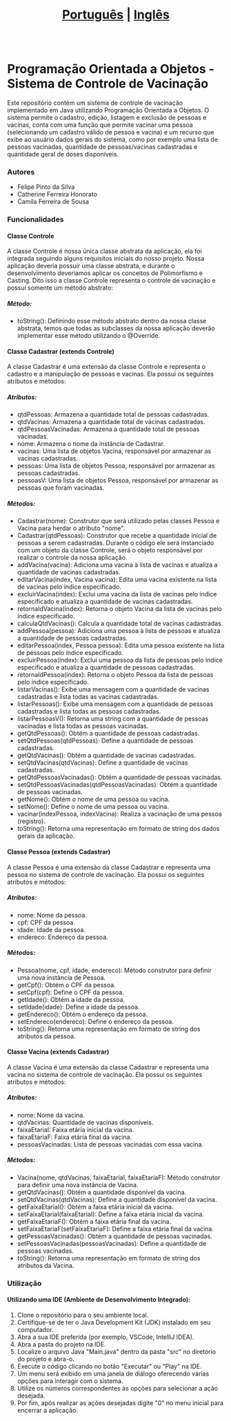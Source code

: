 # <div align="center"><a href="/README.md">Português</a> | <a href="/README_EN.md">Inglês</a></div>
<br><br>
# Programação Orientada a Objetos - Sistema de Controle de Vacinação
Este repositório contém um sistema de controle de vacinação implementado em Java utilizando Programação Orientada a Objetos. O sistema permite o cadastro, edição, listagem e exclusão de pessoas e vacinas, conta com uma função que permite vacinar uma pessoa (selecionando um cadastro válido de pessoa e vacina) e um recurso que exibe ao usuário dados gerais do sistema, como por exemplo uma lista de pessoas vacinadas, quantidade de pessoas/vacinas cadastradas e quantidade geral de doses disponíveis.

### Autores
* Felipe Pinto da Silva
* Catherine Ferreira Honorato
* Camila Ferreira de Sousa

### Funcionalidades
#### Classe Controle
A classe Controle é nossa única classe abstrata da aplicação, ela foi integrada seguindo alguns requisitos iniciais do nosso projeto. Nossa aplicação deveria possuir uma classe abstrata, e durante o desenvolvimento deveriamos aplicar os conceitos de Polimorfismo e Casting. Dito isso a classe Controle representa o controle de vacinação e possui somente um método abstrato:

##### Método:
* toString(): Definindo esse método abstrato dentro da nossa classe abstrata, temos que todas as subclasses da nossa aplicação deverão implementar esse método utilizando o @Override.

#### Classe Cadastrar (extends Controle)
A classe Cadastrar é uma extensão da classe Controle e representa o cadastro e a manipulação de pessoas e vacinas. Ela possui os seguintes atributos e métodos:

##### Atributos:
* qtdPessoas: Armazena a quantidade total de pessoas cadastradas.
* qtdVacinas: Armazena a quantidade total de vacinas cadastradas.
* qtdPessoasVacinadas: Armazena a quantidade total de pessoas vacinadas.
* nome: Armazena o nome da instância de Cadastrar.
* vacinas: Uma lista de objetos Vacina, responsável por armazenar as vacinas cadastradas.
* pessoas: Uma lista de objetos Pessoa, responsável por armazenar as pessoas cadastradas.
* pessoasV: Uma lista de objetos Pessoa, responsável por armazenar as pessoas que foram vacinadas.

##### Métodos:
* Cadastrar(nome): Construtor que será utilizado pelas classes Pessoa e Vacina para herdar o atributo "nome".
* Cadastrar(qtdPessoas): Construtor que recebe a quantidade inicial de pessoas a serem cadastradas. Durante o código ele será instanciado com um objeto da classe Controle, será o objeto responsável por realizar o controle da nossa aplicação.
* addVacina(vacina): Adiciona uma vacina à lista de vacinas e atualiza a quantidade de vacinas cadastradas.
* editarVacina(index, Vacina vacina): Edita uma vacina existente na lista de vacinas pelo índice especificado.
* excluirVacina(index): Exclui uma vacina da lista de vacinas pelo índice especificado e atualiza a quantidade de vacinas cadastradas.
* retornaIdVacina(index): Retorna o objeto Vacina da lista de vacinas pelo índice especificado.
* calculaQtdVacinas(): Calcula a quantidade total de vacinas cadastradas.
* addPessoa(pessoa): Adiciona uma pessoa à lista de pessoas e atualiza a quantidade de pessoas cadastradas.
* editarPessoa(index, Pessoa pessoa): Edita uma pessoa existente na lista de pessoas pelo índice especificado.
* excluirPessoa(index): Exclui uma pessoa da lista de pessoas pelo índice especificado e atualiza a quantidade de pessoas cadastradas.
* retornaIdPessoa(index): Retorna o objeto Pessoa da lista de pessoas pelo índice especificado.
* listarVacinas(): Exibe uma mensagem com a quantidade de vacinas cadastradas e lista todas as vacinas cadastradas.
* listarPessoas(): Exibe uma mensagem com a quantidade de pessoas cadastradas e lista todas as pessoas cadastradas.
* listarPessoasV(): Retorna uma string com a quantidade de pessoas vacinadas e lista todas as pessoas vacinadas.
* getQtdPessoas(): Obtém a quantidade de pessoas cadastradas.
* setQtdPessoas(qtdPessoas): Define a quantidade de pessoas cadastradas.
* getQtdVacinas(): Obtém a quantidade de vacinas cadastradas.
* setQtdVacinas(qtdVacinas): Define a quantidade de vacinas cadastradas.
* getQtdPessoasVacinadas(): Obtém a quantidade de pessoas vacinadas.
* setQtdPessoasVacinadas(qtdPessoasVacinadas): Obtém a quantidade de pessoas vacinadas.
* getNome(): Obtém o nome de uma pessoa ou vacina.
* setNome(): Define o nome de uma pessoa ou vacina.
* vacinar(indexPessoa, indexVacina): Realiza a vacinação de uma pessoa (registro).
* toString(): Retorna uma representação em formato de string dos dados gerais da aplicação.

#### Classe Pessoa (extends Cadastrar)
A classe Pessoa é uma extensão da classe Cadastrar e representa uma pessoa no sistema de controle de vacinação. Ela possui os seguintes atributos e métodos:

##### Atributos:
* nome: Nome da pessoa.
* cpf: CPF da pessoa.
* idade: Idade da pessoa.
* endereco: Endereço da pessoa.

##### Métodos:
* Pessoa(nome, cpf, idade, endereco): Método construtor para definir uma nova instância de Pessoa.
* getCpf(): Obtém o CPF da pessoa.
* setCpf(cpf): Define o CPF da pessoa.
* getIdade(): Obtém a idade da pessoa.
* setIdade(idade): Define a idade da pessoa.
* getEndereco(): Obtém o endereço da pessoa.
* setEndereco(endereco): Define o endereço da pessoa.
* toString(): Retorna uma representação em formato de string dos atributos da pessoa.

#### Classe Vacina (extends Cadastrar)
A classe Vacina é uma extensão da classe Cadastrar e representa uma vacina no sistema de controle de vacinação. Ela possui os seguintes atributos e métodos:

##### Atributos:
* nome: Nome da vacina.
* qtdVacinas: Quantidade de vacinas disponíveis.
* faixaEtariaI: Faixa etária inicial da vacina.
* faixaEtariaF: Faixa etária final da vacina.
* pessoasVacinadas: Lista de pessoas vacinadas com essa vacina.

##### Métodos:
* Vacina(nome, qtdVacinas, faixaEtariaI, faixaEtariaF): Método construtor para definir uma nova instância de Vacina.
* getQtdVacinas(): Obtém a quantidade disponível da vacina.
* setQtdVacinas(qtdVacinas): Define a quantidade disponível da vacina.
* getFaixaEtariaI(): Obtém a faixa etária inicial da vacina.
* setFaixaEtariaI(faixaEtariaI): Define a faixa etária inicial da vacina.
* getFaixaEtariaF(): Obtém a faixa etária final da vacina.
* setFaixaEtariaF(setFaixaEtariaF): Define a faixa etária final da vacina.
* getPessoasVacinadas(): Obtém a quantidade de pessoas vacinadas.
* setPessoasVacinadas(pessoasVacinadas): Define a quantidade de pessoas vacinadas.
* toString(): Retorna uma representação em formato de string dos atributos da Vacina.

### Utilização
#### Utilizando uma IDE (Ambiente de Desenvolvimento Integrado):

1. Clone o repositório para o seu ambiente local.
2. Certifique-se de ter o Java Development Kit (JDK) instalado em seu computador.
3. Abra a sua IDE preferida (por exemplo, VSCode, IntelliJ IDEA).
4. Abra a pasta do projeto na IDE.
5. Localize o arquivo Java "Main.java" dentro da pasta "src" no diretório do projeto e abra-o.
6. Execute o código clicando no botão "Executar" ou "Play" na IDE.
7. Um menu será exibido em uma janela de diálogo oferecendo várias opções para interagir com o sistema.
8. Utilize os números correspondentes às opções para selecionar a ação desejada.
9. Por fim, após realizar as ações desejadas digite "0" no menu inicial para encerrar a aplicação.
